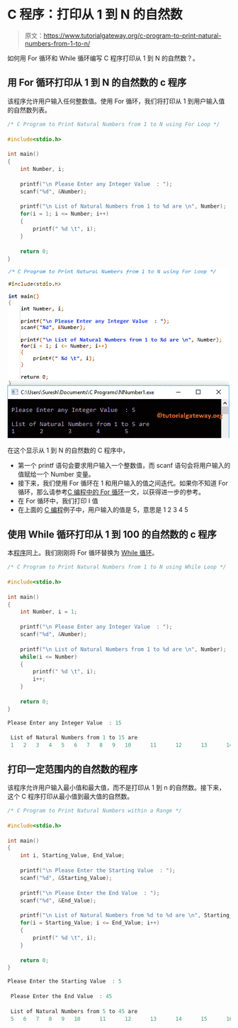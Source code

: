 # C 程序：打印从 1 到 N 的自然数

> 原文：<https://www.tutorialgateway.org/c-program-to-print-natural-numbers-from-1-to-n/>

如何用 For 循环和 While 循环编写 C 程序打印从 1 到 N 的自然数？。

## 用 For 循环打印从 1 到 N 的自然数的 c 程序

该程序允许用户输入任何整数值。使用 For 循环，我们将打印从 1 到用户输入值的自然数列表。

```c
/* C Program to Print Natural Numbers from 1 to N using For Loop */

#include<stdio.h>

int main()
{
  	int Number, i;

  	printf("\n Please Enter any Integer Value  : ");
  	scanf("%d", &Number);

  	printf("\n List of Natural Numbers from 1 to %d are \n", Number);  	
	for(i = 1; i <= Number; i++)
  	{
    	printf(" %d \t", i);
  	}

  	return 0;
}
```

![C Program to Print Natural Numbers from 1 to N 1](img/8d5f593f91cd4864402a541638eb6922.png)

在这个显示从 1 到 N 的自然数的 C 程序中，

*   第一个 printf 语句会要求用户输入一个整数值，而 scanf 语句会将用户输入的值赋给一个 Number 变量。
*   接下来，我们使用 For 循环在 1 和用户输入的值之间迭代。如果你不知道 For 循环，那么请参考[C 编程中的 For 循环](https://www.tutorialgateway.org/for-loop-in-c-programming/)一文，以获得进一步的参考。
*   在 For 循环中，我们打印 I 值
*   在上面的 [C 编程](https://www.tutorialgateway.org/c-programming/)例子中，用户输入的值是 5，意思是 1 2 3 4 5

## 使用 While 循环打印从 1 到 100 的自然数的 c 程序

本[程序](https://www.tutorialgateway.org/c-programming-examples/)同上。我们刚刚将 For 循环替换为 [While 循环](https://www.tutorialgateway.org/while-loop-in-c/)。

```c
/* C Program to Print Natural Numbers from 1 to N using While Loop */

#include<stdio.h>

int main()
{
  	int Number, i = 1;

  	printf("\n Please Enter any Integer Value  : ");
  	scanf("%d", &Number);

  	printf("\n List of Natural Numbers from 1 to %d are \n", Number);  	
	while(i <= Number)
  	{
    	printf(" %d \t", i);
    	i++;
  	}

  	return 0;
}
```

```c
Please Enter any Integer Value  : 15

 List of Natural Numbers from 1 to 15 are 
 1 	 2 	 3 	 4 	 5 	 6 	 7 	 8 	 9 	 10 	 11 	 12 	 13 	 14 	 15
```

## 打印一定范围内的自然数的程序

该程序允许用户输入最小值和最大值，而不是打印从 1 到 n 的自然数。接下来，这个 C 程序打印从最小值到最大值的自然数。

```c
/* C Program to Print Natural Numbers within a Range */

#include<stdio.h>

int main()
{
  	int i, Starting_Value, End_Value;

  	printf("\n Please Enter the Starting Value  : ");
  	scanf("%d", &Starting_Value);

  	printf("\n Please Enter the End Value  : ");
  	scanf("%d", &End_Value);  	

  	printf("\n List of Natural Numbers from %d to %d are \n", Starting_Value, End_Value);  	
	for(i = Starting_Value; i <= End_Value; i++)
  	{
    	printf(" %d \t", i);
  	}

  	return 0;
}
```

```c
Please Enter the Starting Value  : 5

 Please Enter the End Value  : 45

 List of Natural Numbers from 5 to 45 are 
 5 	 6 	 7 	 8 	 9 	 10 	 11 	 12 	 13 	 14 	 15 	 16 	 17 	 18 	 19 	 20 	 21 	 22 	 23 	 24 	 25 	 26 	 27 	 28 	 29 	 30 	 31 	 32 	 33 	 34 	 35 	 36 	 37 	 38 	 39 	 40 	 41 	 42 	 43 	 44 	 45 
```